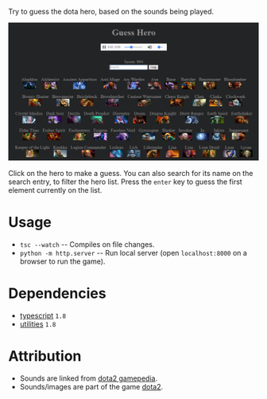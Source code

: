 Try to guess the dota hero, based on the sounds being played.

![Screenshot](images/screenshot.png "Screenshot")

Click on the hero to make a guess. You can also search for its name on the search entry, to filter the hero list. Press the `enter` key to guess the first element currently on the list.


# Usage #

- `tsc --watch` -- Compiles on file changes.
- `python -m http.server` -- Run local server (open `localhost:8000` on a browser to run the game).


# Dependencies #

- [typescript](https://www.typescriptlang.org/) `1.8`
- [utilities](https://bitbucket.org/drk4/javascript_utilities) `1.8`


# Attribution #

- Sounds are linked from [dota2 gamepedia](http://dota2.gamepedia.com/).
- Sounds/images are part of the game [dota2](http://www.dota2.com/).
